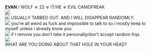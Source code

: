 **EVAN** / WOLF ☣ 22 ☣  IT/HE ☣ EVIL CANIDFREAK <br/>
<img src="https://gifcity.carrd.co/assets/images/gallery39/59e6c9a7.gif?v=47652796">
<br/>
<img src="https://i.imgur.com/ovaff5r.gif"> USUALLY TABBED OUT. AND I WILL DISAPPEAR RANDOMLY.
<br/>
<img src="https://gifcity.carrd.co/assets/images/gallery01/541621c7.gif?v=e3c0bc0f"> you're all weird as fuck and impossible to talk to so i mostly keep to myself unless i already know you.
<br/> 
<img src="https://gifcity.carrd.co/assets/images/gallery311/4262d959.gif?v=e3c0bc0f"> if i remove you don't take it personally/don't accept random frqs.
<br/>
<img src="https://gifcity.carrd.co/assets/images/gallery39/59e6c9a7.gif?v=47652796">
<br/>
WHAT ARE YOU DOING ABOUT THAT HOLE IN YOUR HEAD? <br/>
 

